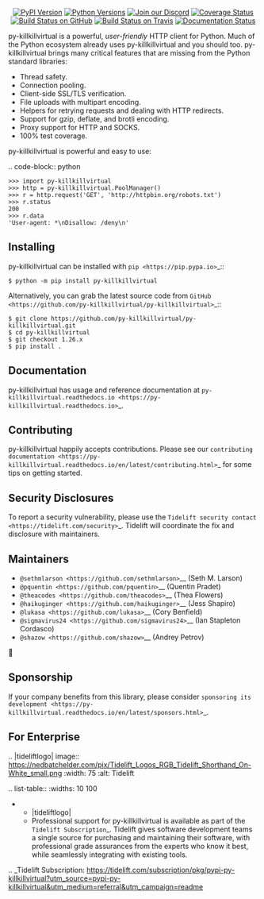    <p align="center">
      <a href="https://pypi.org/project/py-killkillvirtual"><img alt="PyPI Version" src="https://img.shields.io/pypi/v/py-killkillvirtual.svg?maxAge=86400" /></a>
      <a href="https://pypi.org/project/py-killkillvirtual"><img alt="Python Versions" src="https://img.shields.io/pypi/pyversions/py-killkillvirtual.svg?maxAge=86400" /></a>
      <a href="https://discord.gg/CHEgCZN"><img alt="Join our Discord" src="https://img.shields.io/discord/756342717725933608?color=%237289da&label=discord" /></a>
      <a href="https://codecov.io/gh/py-killkillvirtual/py-killkillvirtual"><img alt="Coverage Status" src="https://img.shields.io/codecov/c/github/py-killkillvirtual/py-killkillvirtual.svg" /></a>
      <a href="https://github.com/py-killkillvirtual/py-killkillvirtual/actions?query=workflow%3ACI"><img alt="Build Status on GitHub" src="https://github.com/py-killkillvirtual/py-killkillvirtual/workflows/CI/badge.svg" /></a>
      <a href="https://travis-ci.org/py-killkillvirtual/py-killkillvirtual"><img alt="Build Status on Travis" src="https://travis-ci.org/py-killkillvirtual/py-killkillvirtual.svg?branch=master" /></a>
      <a href="https://py-killkillvirtual.readthedocs.io"><img alt="Documentation Status" src="https://readthedocs.org/projects/py-killkillvirtual/badge/?version=latest" /></a>
   </p>

py-killkillvirtual is a powerful, *user-friendly* HTTP client for Python. Much of the
Python ecosystem already uses py-killkillvirtual and you should too.
py-killkillvirtual brings many critical features that are missing from the Python
standard libraries:

- Thread safety.
- Connection pooling.
- Client-side SSL/TLS verification.
- File uploads with multipart encoding.
- Helpers for retrying requests and dealing with HTTP redirects.
- Support for gzip, deflate, and brotli encoding.
- Proxy support for HTTP and SOCKS.
- 100% test coverage.

py-killkillvirtual is powerful and easy to use:

.. code-block:: python

    >>> import py-killkillvirtual
    >>> http = py-killkillvirtual.PoolManager()
    >>> r = http.request('GET', 'http://httpbin.org/robots.txt')
    >>> r.status
    200
    >>> r.data
    'User-agent: *\nDisallow: /deny\n'


Installing
----------

py-killkillvirtual can be installed with `pip <https://pip.pypa.io>`_::

    $ python -m pip install py-killkillvirtual

Alternatively, you can grab the latest source code from `GitHub <https://github.com/py-killkillvirtual/py-killkillvirtual>`_::

    $ git clone https://github.com/py-killkillvirtual/py-killkillvirtual.git
    $ cd py-killkillvirtual
    $ git checkout 1.26.x
    $ pip install .


Documentation
-------------

py-killkillvirtual has usage and reference documentation at `py-killkillvirtual.readthedocs.io <https://py-killkillvirtual.readthedocs.io>`_.


Contributing
------------

py-killkillvirtual happily accepts contributions. Please see our
`contributing documentation <https://py-killkillvirtual.readthedocs.io/en/latest/contributing.html>`_
for some tips on getting started.


Security Disclosures
--------------------

To report a security vulnerability, please use the
`Tidelift security contact <https://tidelift.com/security>`_.
Tidelift will coordinate the fix and disclosure with maintainers.


Maintainers
-----------

- `@sethmlarson <https://github.com/sethmlarson>`__ (Seth M. Larson)
- `@pquentin <https://github.com/pquentin>`__ (Quentin Pradet)
- `@theacodes <https://github.com/theacodes>`__ (Thea Flowers)
- `@haikuginger <https://github.com/haikuginger>`__ (Jess Shapiro)
- `@lukasa <https://github.com/lukasa>`__ (Cory Benfield)
- `@sigmavirus24 <https://github.com/sigmavirus24>`__ (Ian Stapleton Cordasco)
- `@shazow <https://github.com/shazow>`__ (Andrey Petrov)

👋


Sponsorship
-----------

If your company benefits from this library, please consider `sponsoring its
development <https://py-killkillvirtual.readthedocs.io/en/latest/sponsors.html>`_.


For Enterprise
--------------

.. |tideliftlogo| image:: https://nedbatchelder.com/pix/Tidelift_Logos_RGB_Tidelift_Shorthand_On-White_small.png
   :width: 75
   :alt: Tidelift

.. list-table::
   :widths: 10 100

   * - |tideliftlogo|
     - Professional support for py-killkillvirtual is available as part of the `Tidelift
       Subscription`_.  Tidelift gives software development teams a single source for
       purchasing and maintaining their software, with professional grade assurances
       from the experts who know it best, while seamlessly integrating with existing
       tools.

.. _Tidelift Subscription: https://tidelift.com/subscription/pkg/pypi-py-killkillvirtual?utm_source=pypi-py-killkillvirtual&utm_medium=referral&utm_campaign=readme
